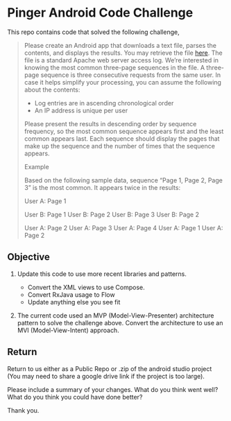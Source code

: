 # Pinger Android Code Challenge

This repo contains code that solved the following challenge,
> Please create an Android app that downloads a text file, parses the contents, and displays the results. You may retrieve the file [here](https://raw.githubusercontent.com/cplachta-pinger/android_coding_challenge/master/Apache.log). The file is a standard Apache web server access log. We’re interested in knowing the most common three-page sequences in the file. A three-page sequence is three consecutive requests from the same user. In case it helps simplify your processing, you can assume the following about the contents:
> -   Log entries are in ascending chronological order
> -   An IP address is unique per user
>
> Please present the results in descending order by sequence frequency, so the most common sequence appears first and the least common appears last. Each sequence should display the pages that make up the sequence and the number of times that the sequence appears.
>
> Example
>
> Based on the following sample data, sequence “Page 1, Page 2, Page 3” is the most common. It appears twice in the results:
>
> User A: Page 1
>
> User B: Page 1 User B: Page 2 User B: Page 3 User B: Page 2
>
> User A: Page 2 User A: Page 3 User A: Page 4 User A: Page 1 User A: Page 2


## Objective

1. Update this code to use more recent libraries and patterns.
    - Convert the XML views to use Compose.
    - Convert RxJava usage to Flow
    - Update anything else you see fit

2. The current code used an MVP (Model-View-Presenter) architecture pattern to solve the challenge above. Convert the architecture to use an MVI  (Model-View-Intent) approach.


## Return

Return to us either as a Public Repo or .zip of the android studio project (You may need to share a google drive link if the project is too large). 

Please include a summary of your changes. What do you think went well? What do you think you could have done better?

Thank you.
